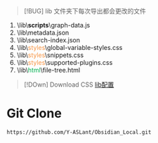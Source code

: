 > [!BUG] lib 文件夹下每次导出都会更改的文件

1. \\lib\\**scripts**\\graph-data.js
2.  \\lib\\metadata.json
3.  \\lib\\search-index.json
4.  \\lib\\<font color="#f79646">styles</font>\\global-variable-styles.css
5.  \\lib\\<font color="#f79646">styles</font>\\snippets.css
6.  \\lib\\<font color="#f79646">styles</font>\\supported-plugins.css
7.  \\lib\\<font color="#00b050">html</font>\\file-tree.html

> [!DOwn] Download CSS
> [lib配置](https://aslant.top/Cloud/OneDrive/Other/lib.tar.gz?preview)

# Git Clone

```git
https://github.com/Y-ASLant/Obsidian_Local.git
```
